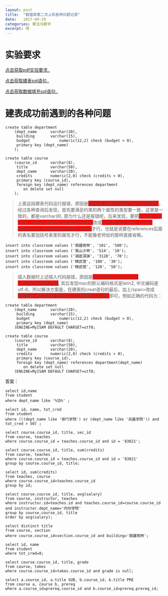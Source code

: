```yaml
---
layout: post
title:  "数据库第二次上机各种问题记录"
date:   2017-09-29
categories: 算法与数学
excerpt: 嗯
---
```

# 实验要求

<a href="/databaseLab/Basic+SQL-2017.pdf" target="_blank">点击获取pdf实验要求..</a>

<a href="/databaseLab/原版教材配套建表（附加首先删表）DDL+drop.sql" target="_blank">点击获取建表sql语句..</a>

<a href="/databaseLab/中文版数据填充-中文-final-utf8.sql" target="_blank">点击获取数据填充sql语句..</a>

# 建表成功前遇到的各种问题

```
create table department
    (dept_name      varchar(20), 
     building       varchar(15), 
     budget             numeric(12,2) check (budget > 0),
     primary key (dept_name)
    );
 
create table course
    (course_id      varchar(8), 
     title          varchar(50), 
     dept_name      varchar(20),
     credits        numeric(2,0) check (credits > 0),
     primary key (course_id),
     foreign key (dept_name) references department
        on delete set null
    );
```

> 上面这段建表代码运行报错，原因是<span style="background:red;">Cannot add foreign key constraint</span>，经过各种查询后发现，首先要满足约束的两个属性的类型要一致，这里是一致的，都是varchar(8), 那为什么还是报错呢，后来发现，要把<span style="background:red;">foreign key (dept_name) references department</span>改成<span style="background:red;">foreign key (dept_name) references department(dept_name)</span>才行。也就是说要在references后面的表名要加括号表里的属性才行，不能像老师给的那样直接省略。

```
insert into classroom values ('南疆雨林', '101', '500');
insert into classroom values ('嵩山少林', '514', '10');
insert into classroom values ('湖底深渊', '3128', '70');
insert into classroom values ('精武馆', '100', '30');
insert into classroom values ('精武馆', '120', '50');
```

> 插入数据时上述插入代码报错，原因是<span style="background:red;">Incorrect string value: '\xF0\x9F\x98\xAD'</span>, 其后发现mac的默认编码格式是latin2, 中文编码是utf-8，所以解决方案是，在建表的creat语句的最后，加上/span>改成<span style="background:red;">ENGINE=MyISAM DEFAULT CHARSET=utf8;</span>即可，例如正确的代码为：

```
create table department
    (dept_name      varchar(20), 
     building       varchar(15), 
     budget             numeric(12,2) check (budget > 0),
     primary key (dept_name)
    )ENGINE=MyISAM DEFAULT CHARSET=utf8;
 
create table course
    (course_id      varchar(8), 
     title          varchar(50), 
     dept_name      varchar(20),
     credits        numeric(2,0) check (credits > 0),
     primary key (course_id),
     foreign key (dept_name) references department(dept_name)
        on delete set null
    )ENGINE=MyISAM DEFAULT CHARSET=utf8;
```

答案：

```
select id,name 
from student 
where dept_name like '%功%' ;

select id, name, tot_cred
from student 
where (((dept_name like '邪门学院') or (dept_name like '兵器学院')) and tot_cred > 50) ;

select course.course_id, title, sec_id
from course, teaches
where course.course_id = teaches.course_id and id = '83821';

select course.course_id, title, sum(credits)
from course, teaches
where course.course_id = teaches.course_id and id = '83821'
group by course.course_id, title;

select id, sum(credits)
from teaches, course
where course.course_id=teaches.course_id
group by id;

select course.course_id, title, avg(salary)
from course, instructor, teaches
where instructor.id=teaches.id and teaches.course_id=course.course_id and instructor.dept_name='内功学院'
group by course.course_id, title
order by avg(salary);

select distinct title
from course, section
where course.course_id=section.course_id and building='南疆雨林';

select id, name
from student
where tot_cred=0;

select course.course_id, title, grade
from course, takes
where course.course_id=takes.course_id and grade is null;

select a.course_id, a.title SUB, b.course_id, b.title PRE
from course a, course b, prereq
where a.course_id=prereq.course_id and b.course_id=prereq.prereq_id;
```

